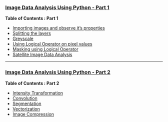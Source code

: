 
<!--
![GitHub stars](https://img.shields.io/github/stars/benedekrozemberczki/CapsGNN.svg?style=plastic) 
![GitHub forks](https://img.shields.io/github/forks/benedekrozemberczki/CapsGNN.svg?color=blue&style=plastic) 
![License](https://img.shields.io/github/license/benedekrozemberczki/CapsGNN.svg?color=blue&style=plastic)
-->

### [Image Data Analysis Using Python - Part 1](https://innat.github.io/innat.github.io/Image-Processing-in-Python-Part-1/)


**Table of Contents : Part 1**

- [Importing images and observe it’s properties](https://github.com/iphton/Image-Data-Analysis-Using-Pythons/tree/gh-pages/Scripts)
- [Splitting the layers](https://github.com/iphton/Image-Data-Analysis-Using-Pythons/blob/gh-pages/Scripts/Splitting%20Layers.py)
- [Greyscale](https://github.com/iphton/Image-Data-Analysis-Using-Pythons/blob/gh-pages/Scripts/Greyscale_Image.py)
- [Using Logical Operator on pixel values](https://github.com/iphton/Image-Data-Analysis-Using-Pythons/blob/gh-pages/Scripts/logical_operator_image_processing.py)
- [Masking using Logical Operator](https://github.com/iphton/Image-Data-Analysis-Using-Pythons/blob/gh-pages/Scripts/Masking_Imaging.py)
- [Satellite Image Data Analysis](https://github.com/iphton/Image-Data-Analysis-Using-Pythons/blob/gh-pages/Scripts/satellite_img_processing.py)

---

### [Image Data Analysis Using Python - Part 2](https://innat.github.io/innat.github.io/Image-Processing-in-Python-Part-2/)

**Table of Contents : Part 2**

- [Intensity Transformation](https://github.com/iphton/Image-Data-Analysis-Using-Pythons/tree/gh-pages/Basic%20Intensity%20Transformation)
- [Convolution](https://github.com/iphton/Image-Data-Analysis-Using-Pythons/tree/gh-pages/Convolution)
- [Segmentation](https://github.com/iphton/Image-Data-Analysis-Using-Pythons/tree/gh-pages/Segmentation)
- [Vectorization](https://github.com/iphton/Image-Data-Analysis-Using-Pythons/tree/gh-pages/Vectorization)
- [Image Compression](https://github.com/iphton/Image-Data-Analysis-Using-Pythons/tree/gh-pages/Autoencoder%20Image%20Compression)




<!-- 
[![Twitter Follow](https://img.shields.io/twitter/follow/innat_2k14.svg?style=social&label=Follow)](https://twitter.com/innat_2k14) -->
